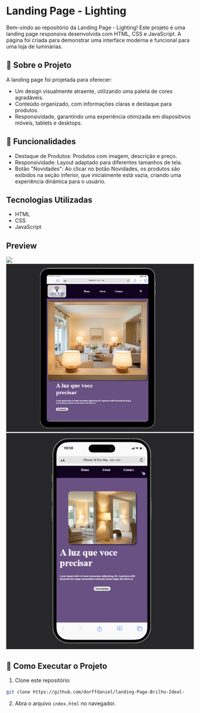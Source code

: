 # Landing Page - Lighting

Bem-vindo ao repositório da Landing Page - Lighting!
Este projeto é uma landing page responsiva desenvolvida com HTML, CSS e JavaScript. A página foi criada para demonstrar uma interface moderna e funcional para uma loja de luminárias.

## 🎯 Sobre o Projeto
A landing page foi projetada para oferecer: <br>
- Um design visualmente atraente, utilizando uma paleta de cores agradáveis.
- Conteúdo organizado, com informações claras e destaque para produtos.
- Responsividade, garantindo uma experiência otimizada em dispositivos móveis, tablets e desktops.

## 🚀 Funcionalidades
- Destaque de Produtos: Produtos com imagem, descrição e preço.
- Responsividade: Layout adaptado para diferentes tamanhos de tela.
- Botão "Novidades": Ao clicar no botão Novidades, os produtos são exibidos na seção inferior, que inicialmente está vazia, criando uma experiência dinâmica para o usuário.

## Tecnologias Utilizadas
- HTML
- CSS
- JavaScript

## Preview
<img src="src/imagens/designPageL.gif">
<img src="src/imagens/tablet.png">
<img src="src/imagens/telefone.png">

## 🔧 Como Executar o Projeto

1. Clone este repositório:
```bash
git clone https://github.com/dorffdaniel/landing-Page-Brilho-Ideal-
```
2. Abra o arquivo `index.html` no navegador.